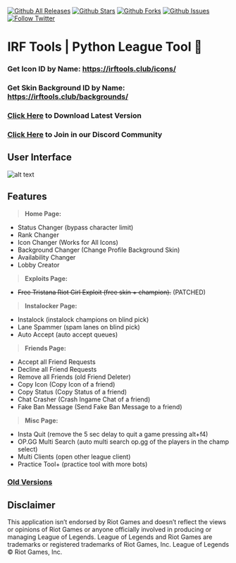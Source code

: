 [![Github All Releases](https://img.shields.io/github/downloads/flooowd/irf-tools/total.svg)]()
[![Github Stars](https://img.shields.io/github/stars/flooowd/irf-tools)]()
[![Github Forks](https://img.shields.io/github/forks/flooowd/irf-tools)]()
[![Github Issues](https://img.shields.io/github/issues/flooowd/irf-tools)]()
[![Follow Twitter ](https://img.shields.io/twitter/url?style=social&url=https%3A%2F%2Ftwitter.com%2Fflooowd)]()

# IRF Tools | Python League Tool 🐍

### Get Icon ID by Name: https://irftools.club/icons/
### Get Skin Background ID by Name: https://irftools.club/backgrounds/
### [Click Here](http://irftool.tk) to Download Latest Version
### [Click Here](http://irftools.tk) to Join in our Discord Community

## User Interface

![alt text](https://i.imgur.com/jLabTzc.png)

## Features

> **Home Page:**

- Status Changer (bypass character limit)
- Rank Changer 
- Icon Changer (Works for All Icons)
- Background Changer (Change Profile Background Skin)
- Availability Changer 
- Lobby Creator 

> **Exploits Page:**

- <s>Free Tristana Riot Girl Exploit (free skin + champion).</s> (PATCHED)

> **Instalocker Page:**

- Instalock (instalock champions on blind pick)
- Lane Spammer (spam lanes on blind pick)
- Auto Accept (auto accept queues)

> **Friends Page:**

- Accept all Friend Requests
- Decline all Friend  Requests
- Remove all Friends (old Friend Deleter)
- Copy Icon (Copy Icon of a friend)
- Copy Status (Copy Status of a friend)
- Chat Crasher (Crash Ingame Chat of a friend)
- Fake Ban Message (Send Fake Ban Message to a friend)

>**Misc Page:**

- Insta Quit (remove the 5 sec delay to quit a game pressing alt+f4)
- OP.GG Multi Search (auto multi search op.gg of the players in the champ select)
- Multi Clients (open other league client)
- Practice Tool+ (practice tool with more bots)

### [Old Versions](https://github.com/flowd1337/irf-tools/releases)

## Disclaimer
This application isn’t endorsed by Riot Games and doesn’t reflect the views or opinions of Riot Games or anyone officially involved in producing or managing League of Legends. League of Legends and Riot Games are trademarks or registered trademarks of Riot Games, Inc. League of Legends © Riot Games, Inc.


